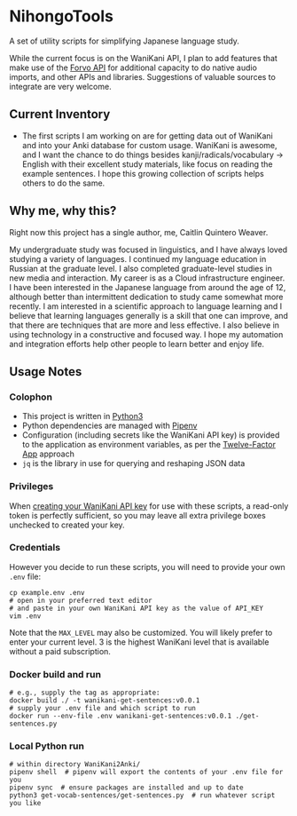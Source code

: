 # NihongoTools
A set of utility scripts for simplifying Japanese language study.

While the current focus is on the WaniKani API, I plan to add features that make use of the [Forvo API](https://forvo.com) for additional capacity to do native audio imports, and other APIs and libraries. Suggestions of valuable sources to integrate are very welcome.

## Current Inventory
- The first scripts I am working on are for getting data out of WaniKani and into your Anki database for custom usage. WaniKani is awesome, and I want the chance to do things besides kanji/radicals/vocabulary -> English with their excellent study materials, like focus on reading the example sentences. I hope this growing collection of scripts helps others to do the same.

## Why me, why this?
Right now this project has a single author, me, Caitlin Quintero Weaver.

My undergraduate study was focused in linguistics, and I have always loved studying a variety of languages. I continued my language education in Russian at the graduate level. I also completed graduate-level studies in new media and interaction. My career is as a Cloud infrastructure engineer. I have been interested in the Japanese language from around the age of 12, although better than intermittent dedication to study came somewhat more recently. I am interested in a scientific approach to language learning and I believe that learning languages generally is a skill that one can improve, and that there are techniques that are more and less effective. I also believe in using technology in a constructive and focused way. I hope my automation and integration efforts help other people to learn better and enjoy life.

## Usage Notes

### Colophon
- This project is written in [Python3](https://www.python.org/downloads/)
- Python dependencies are managed with [Pipenv](https://pipenv.pypa.io/en/latest/)
- Configuration (including secrets like the WaniKani API key) is provided to the application as environment variables, as per the [Twelve-Factor App](https://12factor.net) approach
- `jq` is the library in use for querying and reshaping JSON data

### Privileges
When [creating your WaniKani API key](https://www.wanikani.com/settings/personal_access_tokens) for use with these scripts, a read-only token is perfectly sufficient, so you may leave all extra privilege boxes unchecked to created your key.

### Credentials
However you decide to run these scripts, you will need to provide your own `.env` file:

```
cp example.env .env
# open in your preferred text editor
# and paste in your own WaniKani API key as the value of API_KEY
vim .env
```

Note that the `MAX_LEVEL` may also be customized. You will likely prefer to enter your current level. 3 is the highest WaniKani level that is available without a paid subscription.

### Docker build and run

```
# e.g., supply the tag as appropriate:
docker build ./ -t wanikani-get-sentences:v0.0.1
# supply your .env file and which script to run
docker run --env-file .env wanikani-get-sentences:v0.0.1 ./get-sentences.py
```

### Local Python run

```
# within directory WaniKani2Anki/
pipenv shell  # pipenv will export the contents of your .env file for you
pipenv sync  # ensure packages are installed and up to date
python3 get-vocab-sentences/get-sentences.py  # run whatever script you like
```
